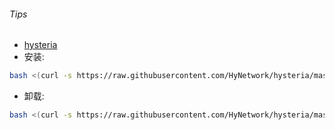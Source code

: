 ###### Tips
* [hysteria](https://github.com/HyNetwork/hysteria)
* 安装:
```bash
bash <(curl -s https://raw.githubusercontent.com/HyNetwork/hysteria/master/scripts/install_server.sh) my.domain.com 
```
* 卸载:
```bash
bash <(curl -s https://raw.githubusercontent.com/HyNetwork/hysteria/master/scripts/install_server.sh) --remove
```
